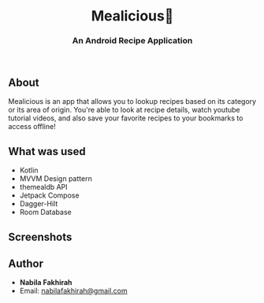 <h1 align="center">Mealicious📰</h1>
<h3 align="center">An Android Recipe Application</h3>
<br/>

## About
Mealicious is an app that allows you to lookup recipes based on its category or its area of origin. You're able to look at recipe details, watch youtube tutorial videos, and also save your favorite recipes to your bookmarks to access offline!

## What was used
- Kotlin
- MVVM Design pattern
- themealdb API
- Jetpack Compose
- Dagger-Hilt
- Room Database

## Screenshots

## Author
* <b>Nabila Fakhirah</b>
* Email: nabilafakhirah@gmail.com
  <br />